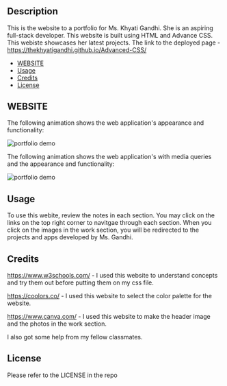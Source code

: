# <khyati-gandhi-webpage>

## Description

This is the website to a portfolio for Ms. Khyati Gandhi. She is an aspiring full-stack developer. This website is built using HTML and Advance CSS.
This webiste showcases her latest projects.
The link to the deployed page - https://thekhyatigandhi.github.io/Advanced-CSS/

- [WEBSITE](#WEBSITE)
- [Usage](#usage)
- [Credits](#credits)
- [License](#license)

## WEBSITE

The following animation shows the web application's appearance and functionality:

![portfolio demo](./Assets/Web-version.gif)

The following animation shows the web application's with media queries and the appearance and functionality:

![portfolio demo](./Assets/With-Media-Queries.gif)

## Usage

To use this webite, review the notes in each section. You may click on the links on the top right corner to navitgae through each section. When you click on the images in the work section, you will be redirected to the projects and apps developed by Ms. Gandhi.

## Credits

https://www.w3schools.com/ - I used this website to understand concepts and try them out before putting them on my css file.

https://coolors.co/ - I used this website to select the color palette for the website.

https://www.canva.com/ - I used this website to make the header image and the photos in the work section.

I also got some help from my fellow classmates.

## License

Please refer to the LICENSE in the repo
